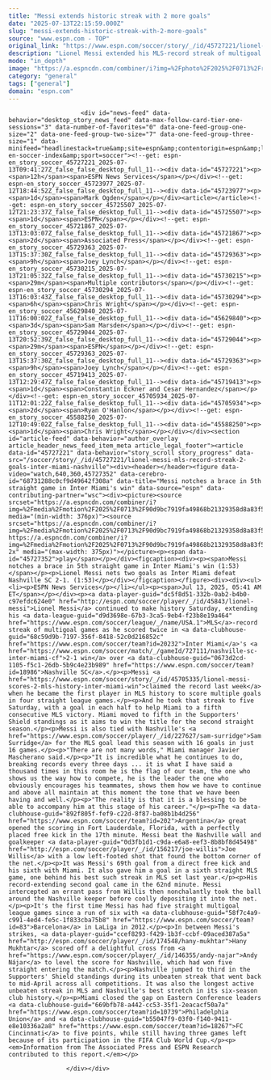 ```yaml
---
title: "Messi extends historic streak with 2 more goals"
date: "2025-07-13T22:15:59.000Z"
slug: "messi-extends-historic-streak-with-2-more-goals"
source: "www.espn.com - TOP"
original_link: "https://www.espn.com/soccer/story/_/id/45727221/lionel-messi-mls-record-streak-2-goals-inter-miami-nashville"
description: "Lionel Messi extended his MLS-record streak of multigoal games as he scored twice in Inter Miami's win over Nashville."
mode: "in_depth"
image: "https://a.espncdn.com/combiner/i?img=%2Fphoto%2F2025%2F0713%2Fr1518316_1296x729_16%2D9.jpg"
category: "general"
tags: ["general"]
domain: "espn.com"
---
```

<div id="readability-page-1" class="page"><div id="pane-main" tabindex="-1">

                        <div id="news-feed" data-behavior="desktop_story_news_feed" data-max-follow-card-tier-one-sessions="3" data-number-of-favorites="0" data-one-feed-group-one-size="2" data-one-feed-group-two-size="7" data-one-feed-group-three-size="1" data-minifeed="headlinestack=true&amp;site=espn&amp;contentorigin=espn&amp;lang=en&amp;region=us&amp;pubkey=espn-en-soccer-index&amp;sport=soccer"><!--get: espn-en_story_soccer_45727221_2025-07-13T09:41:27Z_false_false_desktop_full_11--><div data-id="45727221"><p><span>12h</span><span>ESPN News Services</span></p></div><!--get: espn-en_story_soccer_45723977_2025-07-12T18:44:52Z_false_false_desktop_full_11--><div data-id="45723977"><p><span>1d</span><span>Mark Ogden</span></p></div><article></article><!--get: espn-en_story_soccer_45725507_2025-07-12T21:23:37Z_false_false_desktop_full_11--><div data-id="45725507"><p><span>1d</span><span>ESPN</span></p></div><!--get: espn-en_story_soccer_45721867_2025-07-13T13:03:07Z_false_false_desktop_full_11--><div data-id="45721867"><p><span>2d</span><span>Associated Press</span></p></div><!--get: espn-en_story_soccer_45729363_2025-07-13T15:37:30Z_false_false_desktop_full_11--><div data-id="45729363"><p><span>9h</span><span>Joey Lynch</span></p></div><!--get: espn-en_story_soccer_45730215_2025-07-13T21:05:32Z_false_false_desktop_full_11--><div data-id="45730215"><p><span>29m</span><span>Multiple contributors</span></p></div><!--get: espn-en_story_soccer_45730294_2025-07-13T16:03:43Z_false_false_desktop_full_11--><div data-id="45730294"><p><span>6h</span><span>Chris Wright</span></p></div><!--get: espn-en_story_soccer_45629840_2025-07-11T16:00:02Z_false_false_desktop_full_11--><div data-id="45629840"><p><span>3d</span><span>Sam Marsden</span></p></div><!--get: espn-en_story_soccer_45729044_2025-07-13T20:52:39Z_false_false_desktop_full_11--><div data-id="45729044"><p><span>29m</span><span>ESPN</span></p></div><!--get: espn-en_story_soccer_45729363_2025-07-13T15:37:30Z_false_false_desktop_full_11--><div data-id="45729363"><p><span>9h</span><span>Joey Lynch</span></p></div><!--get: espn-en_story_soccer_45719413_2025-07-13T12:29:47Z_false_false_desktop_full_11--><div data-id="45719413"><p><span>1d</span><span>Constantin Eckner and Cesar Hernandez</span></p></div><!--get: espn-en_story_soccer_45705934_2025-07-11T12:01:22Z_false_false_desktop_full_11--><div data-id="45705934"><p><span>2d</span><span>Ryan O'Hanlon</span></p></div><!--get: espn-en_story_soccer_45588250_2025-07-12T10:49:02Z_false_false_desktop_full_11--><div data-id="45588250"><p><span>1d</span><span>Chris Wright</span></p></div></div><section id="article-feed" data-behavior="author_overlay article_header_news_feed_item_meta article_legal_footer"><article data-id="45727221" data-behavior="story_scroll story_progress" data-src="/soccer/story/_/id/45727221/lionel-messi-mls-record-streak-2-goals-inter-miami-nashville"><div><header></header><figure data-video="watch,640,360,45727352" data-cerebro-id="68731288c0cf9d49642f308a" data-title="Messi notches a brace in 5th straight game in Inter Miami's win" data-source="espn" data-contributing-partner="wsc"><div><picture><source srcset="https://a.espncdn.com/combiner/i?img=%2Fmedia%2Fmotion%2F2025%2F0713%2F90d9bc7919fa49868b21329358d8a83f500%2F90d9bc7919fa49868b21329358d8a83f500.jpg&amp;w=943&amp;h=530&amp;cquality=80&amp;format=jpg" media="(min-width: 376px)"><source srcset="https://a.espncdn.com/combiner/i?img=%2Fmedia%2Fmotion%2F2025%2F0713%2F90d9bc7919fa49868b21329358d8a83f500%2F90d9bc7919fa49868b21329358d8a83f500.jpg&amp;w=375&amp;cquality=80, https://a.espncdn.com/combiner/i?img=%2Fmedia%2Fmotion%2F2025%2F0713%2F90d9bc7919fa49868b21329358d8a83f500%2F90d9bc7919fa49868b21329358d8a83f500.jpg&amp;w=750&amp;cquality=40&amp;format=jpg 2x" media="(max-width: 375px)"></picture><p><span data-id="45727352">play</span></p></div><figcaption><div><p><span>Messi notches a brace in 5th straight game in Inter Miami's win (1:53)</span></p><p>Lionel Messi nets two goals as Inter Miami defeat Nashville SC 2-1. (1:53)</p></div></figcaption></figure><div><div><ul><li><p>ESPN News Services</p></li></ul><p><span>Jul 13, 2025, 05:41 AM ET</span></p></div><p><a data-player-guid="dc5f8d51-332b-0ab2-b4b0-c97efdc624e0" href="http://espn.com/soccer/player/_/id/45843/lionel-messi">Lionel Messi</a> continued to make history Saturday, extending his <a data-league-guid="d9d3698e-67b3-3ca5-9eb4-f23b8e19a464" href="https://www.espn.com/soccer/league/_/name/USA.1">MLS</a>-record streak of multigoal games as he scored twice in <a data-clubhouse-guid="68c59d9b-7197-356f-8418-52c0d216852c" href="https://www.espn.com/soccer/team?id=20232">Inter Miami</a>'s <a href="https://www.espn.com/soccer/match/_/gameId/727111/nashville-sc-inter-miami-cf">2-1 win</a> over <a data-clubhouse-guid="0673d2cd-1105-f5c1-26db-5b9c4e23b989" href="https://www.espn.com/soccer/team?id=18986">Nashville SC</a>.</p><p>Messi <a href="https://www.espn.com/soccer/story/_/id/45705335/lionel-messi-scores-2-mls-history-inter-miami-win">claimed the record last week</a> when he became the first player in MLS history to score multiple goals in four straight league games.</p><p>And he took that streak to five Saturday, with a goal in each half to help Miami to a fifth consecutive MLS victory. Miami moved to fifth in the Supporters' Shield standings as it aims to win the title for the second straight season.</p><p>Messi is also tied with Nashville's <a href="https://www.espn.com/soccer/player/_/id/227627/sam-surridge">Sam Surridge</a> for the MLS goal lead this season with 16 goals in just 16 games.</p><p>"There are not many words," Miami manager Javier Mascherano said.</p><p>"It is incredible what he continues to do, breaking records every three days ... it is what I have said a thousand times in this room he is the flag of our team, the one who shows us the way how to compete, he is the leader the one who obviously encourages his teammates, shows them how we have to continue and above all maintain at this moment the tone that we have been having and well.</p><p>"The reality is that it is a blessing to be able to accompany him at this stage of his career."</p><p>The <a data-clubhouse-guid="892f805f-fef9-c22d-8f87-ba08b1b4d256" href="https://www.espn.com/soccer/team?id=202">Argentina</a> great opened the scoring in Fort Lauderdale, Florida, with a perfectly placed free kick in the 17th minute. Messi beat the Nashville wall and goalkeeper <a data-player-guid="0d3fb1d1-c9da-e6a8-eef3-8b8bf8d45498" href="http://espn.com/soccer/player/_/id/156217/joe-willis">Joe Willis</a> with a low left-footed shot that found the bottom corner of the net.</p><p>It was Messi's 69th goal from a direct free kick and his sixth with Miami. It also gave him a goal in a sixth straight MLS game, one behind his best such streak in MLS set last year.</p><p>His record-extending second goal came in the 62nd minute. Messi intercepted an errant pass from Willis then nonchalantly took the ball around the Nashville keeper before coolly depositing it into the net.</p><p>It's the first time Messi has had five straight multigoal league games since a run of six with <a data-clubhouse-guid="58f7c4a9-c991-4ed4-fe5c-1f833cba75b8" href="https://www.espn.com/soccer/team?id=83">Barcelona</a> in LaLiga in 2012.</p><p>In between Messi's strikes, <a data-player-guid="ccef8293-f429-1b3f-ccbf-09aced387a5a" href="http://espn.com/soccer/player/_/id/174548/hany-mukhtar">Hany Mukhtar</a> scored off a delightful cross from <a href="https://www.espn.com/soccer/player/_/id/146355/andy-najar">Andy Nájar</a> to level the score for Nashville, which had won five straight entering the match.</p><p>Nashville jumped to third in the Supporters' Shield standings during its unbeaten streak that went back to mid-April across all competitions. It was also the longest active unbeaten streak in MLS and Nashville's best stretch in its six-season club history.</p><p>Miami closed the gap on Eastern Conference leaders <a data-clubhouse-guid="669bfb78-a442-cc53-35f1-2eacacf50a7a" href="https://www.espn.com/soccer/team?id=10739">Philadelphia Union</a> and <a data-clubhouse-guid="b55047f9-03f0-f140-9411-e8e10336a2a8" href="https://www.espn.com/soccer/team?id=18267">FC Cincinnati</a> to five points, while still having three games left because of its participation in the FIFA Club World Cup.</p><p><em>Information from The Associated Press and ESPN Research contributed to this report.</em></p>
</div></div></article></section>

                        
                    </div></div>
